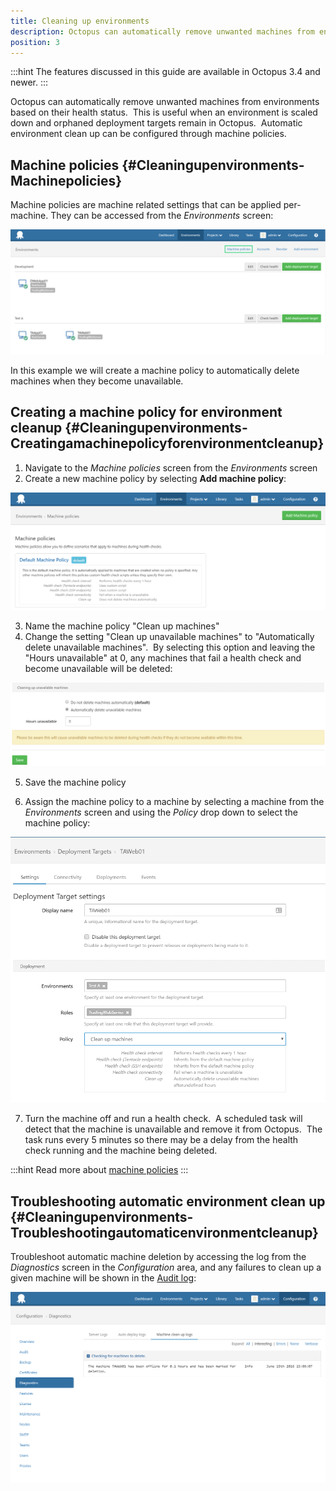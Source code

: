 ```yaml
---
title: Cleaning up environments
description: Octopus can automatically remove unwanted machines from environments based on their health status.  
position: 3
---
```


:::hint
The features discussed in this guide are available in Octopus 3.4 and newer.
:::

Octopus can automatically remove unwanted machines from environments based on their health status.  This is useful when an environment is scaled down and orphaned deployment targets remain in Octopus.  Automatic environment clean up can be configured through machine policies.

## Machine policies {#Cleaningupenvironments-Machinepolicies}

Machine policies are machine related settings that can be applied per-machine. They can be accessed from the *Environments* screen:

![](/docs/images/5669267/5865576.png "width=500")

In this example we will create a machine policy to automatically delete machines when they become unavailable.

## Creating a machine policy for environment cleanup {#Cleaningupenvironments-Creatingamachinepolicyforenvironmentcleanup}

1. Navigate to the *Machine policies* screen from the *Environments* screen
2. Create a new machine policy by selecting **Add machine policy**:

![](/docs/images/5669267/5865577.png "width=500")

3. Name the machine policy "Clean up machines"
4. Change the setting "Clean up unavailable machines" to "Automatically delete unavailable machines".  By selecting this option and leaving the "Hours unavailable" at 0, any machines that fail a health check and become unavailable will be deleted:

![](/docs/images/5669267/5865578.png "width=500")

5. Save the machine policy

6. Assign the machine policy to a machine by selecting a machine from the *Environments* screen and using the *Policy* drop down to select the machine policy:

![](/docs/images/5669267/5865579.png "width=500")

7. Turn the machine off and run a health check.  A scheduled task will detect that the machine is unavailable and remove it from Octopus.  The task runs every 5 minutes so there may be a delay from the health check running and the machine being deleted.

:::hint
Read more about [machine policies](/docs/key-concepts/environments/machine-policies.md)
:::

## Troubleshooting automatic environment clean up {#Cleaningupenvironments-Troubleshootingautomaticenvironmentcleanup}

Troubleshoot automatic machine deletion by accessing the log from the *Diagnostics* screen in the *Configuration* area, and any failures to clean up a given machine will be shown in the [Audit log](/docs/administration/auditing.md):

![](/docs/images/5669267/5865580.png "width=500")

